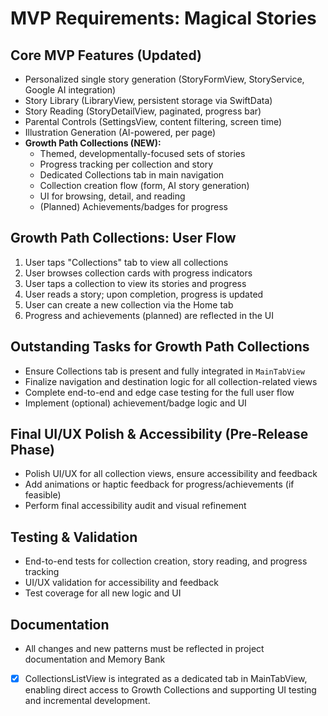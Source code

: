 # MVP Requirements: Magical Stories

## Core MVP Features (Updated)
- Personalized single story generation (StoryFormView, StoryService, Google AI integration)
- Story Library (LibraryView, persistent storage via SwiftData)
- Story Reading (StoryDetailView, paginated, progress bar)
- Parental Controls (SettingsView, content filtering, screen time)
- Illustration Generation (AI-powered, per page)
- **Growth Path Collections (NEW):**
  - Themed, developmentally-focused sets of stories
  - Progress tracking per collection and story
  - Dedicated Collections tab in main navigation
  - Collection creation flow (form, AI story generation)
  - UI for browsing, detail, and reading
  - (Planned) Achievements/badges for progress

## Growth Path Collections: User Flow
1. User taps "Collections" tab to view all collections
2. User browses collection cards with progress indicators
3. User taps a collection to view its stories and progress
4. User reads a story; upon completion, progress is updated
5. User can create a new collection via the Home tab
6. Progress and achievements (planned) are reflected in the UI

## Outstanding Tasks for Growth Path Collections
- Ensure Collections tab is present and fully integrated in `MainTabView`
- Finalize navigation and destination logic for all collection-related views
- Complete end-to-end and edge case testing for the full user flow
- Implement (optional) achievement/badge logic and UI

## Final UI/UX Polish & Accessibility (Pre-Release Phase)
- Polish UI/UX for all collection views, ensure accessibility and feedback
- Add animations or haptic feedback for progress/achievements (if feasible)
- Perform final accessibility audit and visual refinement

## Testing & Validation
- End-to-end tests for collection creation, story reading, and progress tracking
- UI/UX validation for accessibility and feedback
- Test coverage for all new logic and UI

## Documentation
- All changes and new patterns must be reflected in project documentation and Memory Bank

- [x] CollectionsListView is integrated as a dedicated tab in MainTabView, enabling direct access to Growth Collections and supporting UI testing and incremental development. 